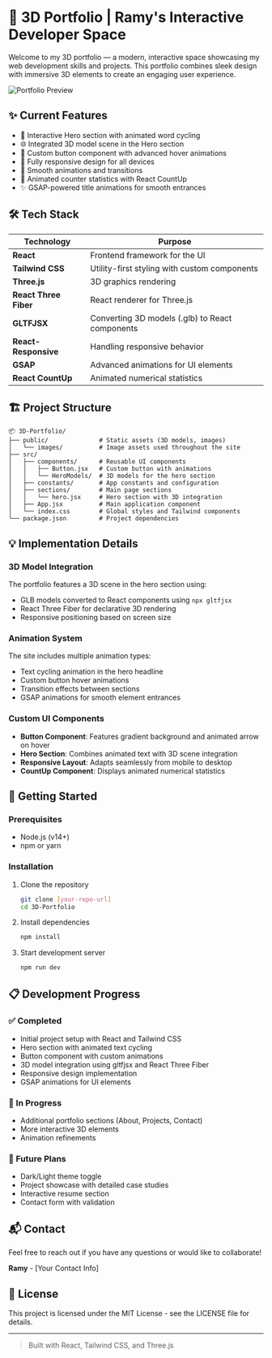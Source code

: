 # 🚀 3D Portfolio | Ramy's Interactive Developer Space

Welcome to my 3D portfolio — a modern, interactive space showcasing my web development skills and projects. This portfolio combines sleek design with immersive 3D elements to create an engaging user experience.

![Portfolio Preview](./preview.png)

## ✨ Current Features

- 🎯 Interactive Hero section with animated word cycling
- 🌐 Integrated 3D model scene in the Hero section
- 🎨 Custom button component with advanced hover animations
- 📱 Fully responsive design for all devices
- 💫 Smooth animations and transitions
- 🔢 Animated counter statistics with React CountUp
- ✨ GSAP-powered title animations for smooth entrances

## 🛠️ Tech Stack

| Technology | Purpose |
|------------|---------|
| **React** | Frontend framework for the UI |
| **Tailwind CSS** | Utility-first styling with custom components |
| **Three.js** | 3D graphics rendering |
| **React Three Fiber** | React renderer for Three.js |
| **GLTFJSX** | Converting 3D models (.glb) to React components |
| **React-Responsive** | Handling responsive behavior |
| **GSAP** | Advanced animations for UI elements |
| **React CountUp** | Animated numerical statistics |

## 🏗️ Project Structure

```
📦 3D-Portfolio/
├── public/              # Static assets (3D models, images)
│   └── images/          # Image assets used throughout the site
├── src/
│   ├── components/      # Reusable UI components
│   │   ├── Button.jsx   # Custom button with animations
│   │   └── HeroModels/  # 3D models for the hero section
│   ├── constants/       # App constants and configuration
│   ├── sections/        # Main page sections
│   │   └── hero.jsx     # Hero section with 3D integration
│   ├── App.jsx          # Main application component
│   └── index.css        # Global styles and Tailwind components
└── package.json         # Project dependencies
```

## 💡 Implementation Details

### 3D Model Integration

The portfolio features a 3D scene in the hero section using:
- GLB models converted to React components using `npx gltfjsx`
- React Three Fiber for declarative 3D rendering
- Responsive positioning based on screen size

### Animation System

The site includes multiple animation types:
- Text cycling animation in the hero headline
- Custom button hover animations
- Transition effects between sections
- GSAP animations for smooth element entrances

### Custom UI Components

- **Button Component**: Features gradient background and animated arrow on hover
- **Hero Section**: Combines animated text with 3D scene integration
- **Responsive Layout**: Adapts seamlessly from mobile to desktop
- **CountUp Component**: Displays animated numerical statistics

## 🚀 Getting Started

### Prerequisites
- Node.js (v14+)
- npm or yarn

### Installation

1. Clone the repository
   ```bash
   git clone [your-repo-url]
   cd 3D-Portfolio
   ```

2. Install dependencies
   ```bash
   npm install
   ```

3. Start development server
   ```bash
   npm run dev
   ```

## 📋 Development Progress

### ✅ Completed
- Initial project setup with React and Tailwind CSS
- Hero section with animated text cycling
- Button component with custom animations
- 3D model integration using gltfjsx and React Three Fiber
- Responsive design implementation
- GSAP animations for UI elements

### 🔄 In Progress
- Additional portfolio sections (About, Projects, Contact)
- More interactive 3D elements
- Animation refinements

### 🔮 Future Plans
- Dark/Light theme toggle
- Project showcase with detailed case studies
- Interactive resume section
- Contact form with validation

## 📬 Contact

Feel free to reach out if you have any questions or would like to collaborate!

**Ramy** - [Your Contact Info]

## 📝 License

This project is licensed under the MIT License - see the LICENSE file for details.

---
> Built with React, Tailwind CSS, and Three.js